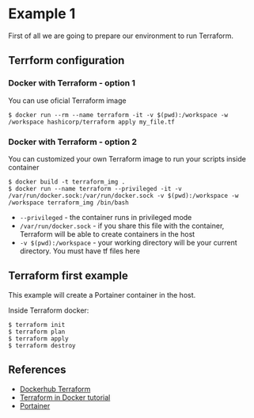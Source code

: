 # Example 1

First of all we are going to prepare our environment to run Terraform.

## Terrform configuration

### Docker with Terraform - option 1

You can use oficial Terraform image

~~~
$ docker run --rm --name terraform -it -v $(pwd):/workspace -w /workspace hashicorp/terraform apply my_file.tf
~~~

### Docker with Terraform - option 2

You can customized your own Terraform image to run your scripts inside container

~~~
$ docker build -t terraform_img .
$ docker run --name terraform --privileged -it -v /var/run/docker.sock:/var/run/docker.sock -v $(pwd):/workspace -w /workspace terraform_img /bin/bash
~~~

* `--privileged` - the container runs in privileged mode
* `/var/run/docker.sock` - if you share this file with the container, Terraform will be able to create containers in the host
* `-v $(pwd):/workspace` - your working directory will be your current directory. You must have tf files here

## Terraform first example

This example will create a Portainer container in the host.

Inside Terraform docker:

~~~
$ terraform init
$ terraform plan
$ terraform apply
$ terraform destroy
~~~

## References

* [Dockerhub Terraform](https://hub.docker.com/r/hashicorp/terraform)
* [Terraform in Docker tutorial](https://www.mrjamiebowman.com/software-development/docker/running-terraform-in-docker-locally/)
* [Portainer](https://docs.portainer.io/start/install-ce/server/docker/linux)
